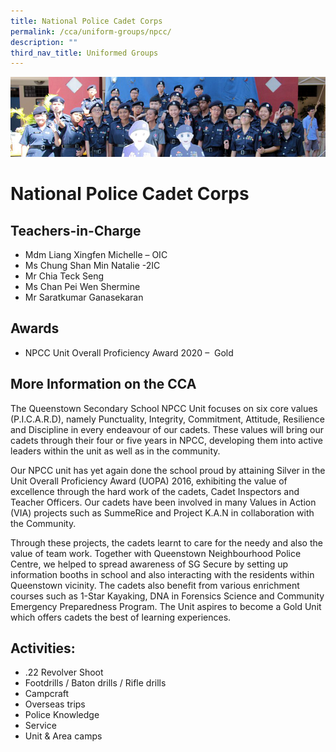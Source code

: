 ```yaml
---
title: National Police Cadet Corps
permalink: /cca/uniform-groups/npcc/
description: ""
third_nav_title: Uniformed Groups
---
```

![](/images/CCA/npcc.png)

National Police Cadet Corps
===========================

**Teachers-in-Charge**
----------------------

*   Mdm Liang Xingfen Michelle – OIC
*   Ms Chung Shan Min Natalie -2IC
*   Mr Chia Teck Seng
*   Ms Chan Pei Wen Shermine
*   Mr Saratkumar Ganasekaran

**Awards**
----------

*   NPCC Unit Overall Proficiency Award 2020 –  Gold

**More Information on the CCA**
-------------------------------

The Queenstown Secondary School NPCC Unit focuses on six core values (P.I.C.A.R.D), namely Punctuality, Integrity, Commitment, Attitude, Resilience and Discipline in every endeavour of our cadets. These values will bring our cadets through their four or five years in NPCC, developing them into active leaders within the unit as well as in the community.

Our NPCC unit has yet again done the school proud by attaining Silver in the Unit Overall Proficiency Award (UOPA) 2016, exhibiting the value of excellence through the hard work of the cadets, Cadet Inspectors and Teacher Officers. Our cadets have been involved in many Values in Action (VIA) projects such as SummeRice and Project K.A.N in collaboration with the Community.

Through these projects, the cadets learnt to care for the needy and also the value of team work. Together with Queenstown Neighbourhood Police Centre, we helped to spread awareness of SG Secure by setting up information booths in school and also interacting with the residents within Queenstown vicinity. The cadets also benefit from various enrichment courses such as 1-Star Kayaking, DNA in Forensics Science and Community Emergency Preparedness Program. The Unit aspires to become a Gold Unit which offers cadets the best of learning experiences.

**Activities:** 
----------------

*   .22 Revolver Shoot
*   Footdrills / Baton drills / Rifle drills
*   Campcraft
*   Overseas trips
*   Police Knowledge
*   Service
*   Unit & Area camps
